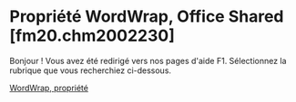 
# Propriété WordWrap, Office Shared [fm20.chm2002230]

Bonjour ! Vous avez été redirigé vers nos pages d'aide F1. Sélectionnez la rubrique que vous recherchiez ci-dessous.

[WordWrap, propriété](http://msdn.microsoft.com/library/c68f3da4-d930-62cc-b9fb-5f2de42d413f%28Office.15%29.aspx)
